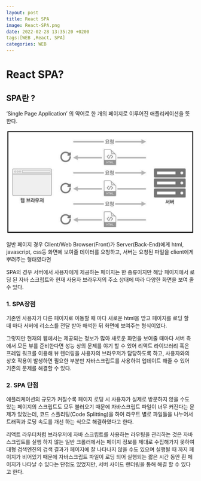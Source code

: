 ```yaml
---
layout: post
title: React SPA
image: React-SPA.png
date: 2022-02-28 13:35:20 +0200
tags:[WEB ,React, SPA]
categories: WEB
---
```

# React SPA?

## SPA란 ?

‘Single Page Application’ 의 약어로 한 개의 페이지로 이루어진 애플리케이션을 뜻한다.

![Untitled](/images/React-SPA.png)

일반 페이지 경우 Client/Web Browser(Front)가 Server(Back-End)에게 html, javascript, css등 화면에 보여줄 데이터를 요청하고, 서버는 요청된 파일을 client에게 뿌려주는 형태였다면

SPA의 경우 서버에서 사용자에게 제공하는 페이지는 한 종류이지만 해당 페이지에서 로딩 된 자바 스크립트와 현재 사용자 브라우저의 주소 상태에 따라 다양한 화면을 보여 줄 수 있다.

### 1. SPA장점

기존엔 사용자가 다른 페이지로 이동할 때 마다 새로운 html을 받고 페이지를 로딩 할 때 마다 서버에 리소스를 전달 받아 해석한 뒤 화면에 보여주는 형식이었다.

그렇지만 현재의 웹에서는 제공되는 정보가 많아 새로운 화면을 보여줄 때마다 서버 측에서 모든 뷰를 준비한다면 성능 상의 문제를 야기 할 수 있어 리액트 라이브러리 혹은 프레임 워크를 이용해 뷰 렌더링을 사용자의 브라우저가 담당하도록 하고, 사용자와의 상호 작용이 발생하면 필요한 부분만 자바스크립트를 사용하여 업데이트 해줄 수 있어 기존의 문제를 해결할 수 있다.

### 2. SPA 단점

애플리케이션의 규모가 커질수록 페이지 로딩 시 사용자가 실제로 방문하지 않을 수도 있는 페이지의 스크립트도 모두 불러오기 때문에 자바스크립트 파일이 너무 커진다는 문제가 있었는데, 코드 스플리팅(Code Splitting)을 하여 라우트 별로 파일들을 나누어서 트래픽과 로딩 속도를 개선 하는 식으로 해결하였다고 한다.

리액트 라우터처럼 브라우저에 자바 스크립트를 사용하는 라우팅을 관리하는 것은 자바 스크립트를 실행 하지 않는 일반 크롤러에서는 페이지 정보를 제대로 수집해가지 못하여 대형 검색엔진의 검색 결과가 페이지에 잘 나타나지 않을 수도 있으며 실행될 때 까지 페이지가 비어있기 때문에 자바스크립트 파일이 로딩 되어 실행되는 짧은 시간 동안 흰 페이지가 나타날 수 있다는 단점도 있었지만, 서버 사이드 랜더링을 통해 해결 할 수 있다고 한다.